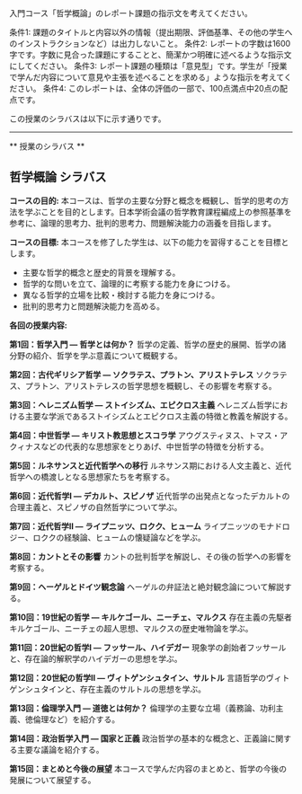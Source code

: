 入門コース「哲学概論」のレポート課題の指示文を考えてください。

条件1: 課題のタイトルと内容以外の情報（提出期限、評価基準、その他の学生へのインストラクションなど）は出力しないこと。
条件2: レポートの字数は1600字です。字数に見合った課題にすることと、簡潔かつ明確に述べるような指示文にしてください。
条件3: レポート課題の種類は「意見型」です。学生が「授業で学んだ内容について意見や主張を述べることを求める」ような指示を考えてください。
条件4: このレポートは、全体の評価の一部で、100点満点中20点の配点です。

この授業のシラバスは以下に示す通りです。

---------------------------------------
** 授業のシラバス **
## 哲学概論 シラバス

**コースの目的:** 本コースは、哲学の主要な分野と概念を概観し、哲学的思考の方法を学ぶことを目的とします。日本学術会議の哲学教育課程編成上の参照基準を参考に、論理的思考力、批判的思考力、問題解決能力の涵養を目指します。

**コースの目標:** 本コースを修了した学生は、以下の能力を習得することを目標とします。
* 主要な哲学的概念と歴史的背景を理解する。
* 哲学的な問いを立て、論理的に考察する能力を身につける。
* 異なる哲学的立場を比較・検討する能力を身につける。
* 批判的思考力と問題解決能力を高める。


**各回の授業内容:**

**第1回：哲学入門 ― 哲学とは何か？**
  哲学の定義、哲学の歴史的展開、哲学の諸分野の紹介、哲学を学ぶ意義について概観する。

**第2回：古代ギリシア哲学 ― ソクラテス、プラトン、アリストテレス**
  ソクラテス、プラトン、アリストテレスの哲学思想を概観し、その影響を考察する。

**第3回：ヘレニズム哲学 ― ストイシズム、エピクロス主義**
  ヘレニズム哲学における主要な学派であるストイシズムとエピクロス主義の特徴と教義を解説する。

**第4回：中世哲学 ― キリスト教思想とスコラ学**
  アウグスティヌス、トマス・アクィナスなどの代表的な思想家をとりあげ、中世哲学の特徴を分析する。

**第5回：ルネサンスと近代哲学への移行**
  ルネサンス期における人文主義と、近代哲学への橋渡しとなる思想家たちを考察する。

**第6回：近代哲学Ⅰ ― デカルト、スピノザ**
  近代哲学の出発点となったデカルトの合理主義と、スピノザの自然哲学について学ぶ。

**第7回：近代哲学Ⅱ ― ライプニッツ、ロクク、ヒューム**
  ライプニッツのモナドロジー、ロククの経験論、ヒュームの懐疑論などを学ぶ。

**第8回：カントとその影響**
  カントの批判哲学を解説し、その後の哲学への影響を考察する。

**第9回：ヘーゲルとドイツ観念論**
  ヘーゲルの弁証法と絶対観念論について解説する。

**第10回：19世紀の哲学 ― キルケゴール、ニーチェ、マルクス**
  存在主義の先駆者キルケゴール、ニーチェの超人思想、マルクスの歴史唯物論を学ぶ。

**第11回：20世紀の哲学Ⅰ ― フッサール、ハイデガー**
  現象学の創始者フッサールと、存在論的解釈学のハイデガーの思想を学ぶ。

**第12回：20世紀の哲学Ⅱ ― ヴィトゲンシュタイン、サルトル**
  言語哲学のヴィトゲンシュタインと、存在主義のサルトルの思想を学ぶ。

**第13回：倫理学入門 ― 道徳とは何か？**
  倫理学の主要な立場（義務論、功利主義、徳倫理など）を紹介する。

**第14回：政治哲学入門 ― 国家と正義**
  政治哲学の基本的な概念と、正義論に関する主要な議論を紹介する。

**第15回：まとめと今後の展望**
  本コースで学んだ内容のまとめと、哲学の今後の発展について展望する。
